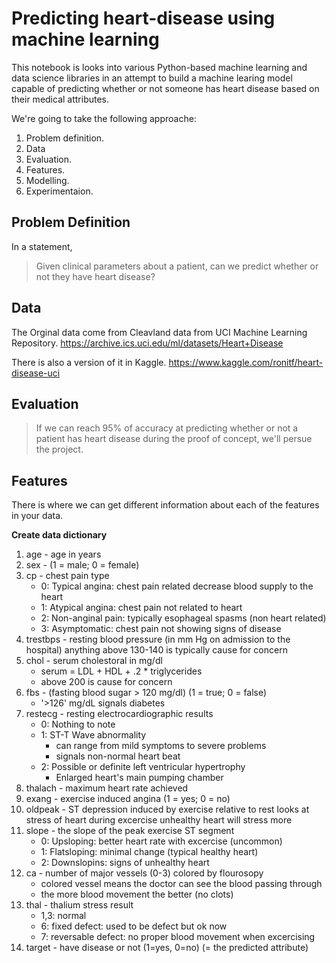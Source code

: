 # Predicting heart-disease using machine learning

This notebook is looks into various Python-based machine learning and data science libraries in an attempt to build a machine learing model capable of predicting whether or not someone has heart disease based on their medical attributes.

We're going to take the following approache:
1. Problem definition.
2. Data
3. Evaluation.
4. Features.
5. Modelling.
6. Experimentaion.

## Problem Definition

In a statement,
> Given clinical parameters about a patient, can we predict whether or not they have heart disease?

## Data

The Orginal data come from Cleavland data from UCI Machine Learning Repository. https://archive.ics.uci.edu/ml/datasets/Heart+Disease

There is also a version of it in Kaggle. https://www.kaggle.com/ronitf/heart-disease-uci

## Evaluation

> If we can reach 95% of accuracy at predicting whether or not a patient has heart disease during the proof of concept, we'll persue the project. 

## Features

There is where we can get different information about each of the features in your data.

**Create data dictionary**

1. age - age in years
2. sex - (1 = male; 0 = female)
3. cp - chest pain type
    * 0: Typical angina: chest pain related decrease blood supply to the heart
    * 1: Atypical angina: chest pain not related to heart
    * 2: Non-anginal pain: typically esophageal spasms (non heart related)
    * 3: Asymptomatic: chest pain not showing signs of disease
4. trestbps - resting blood pressure (in mm Hg on admission to the hospital) anything above 130-140 is typically cause for concern
5. chol - serum cholestoral in mg/dl
    * serum = LDL + HDL + .2 * triglycerides
    * above 200 is cause for concern
6. fbs - (fasting blood sugar > 120 mg/dl) (1 = true; 0 = false)
    * '>126' mg/dL signals diabetes
7. restecg - resting electrocardiographic results
    * 0: Nothing to note
    * 1: ST-T Wave abnormality
        * can range from mild symptoms to severe problems
        * signals non-normal heart beat
    * 2: Possible or definite left ventricular hypertrophy
        * Enlarged heart's main pumping chamber
8. thalach - maximum heart rate achieved
9. exang - exercise induced angina (1 = yes; 0 = no)
10. oldpeak - ST depression induced by exercise relative to rest looks at stress of heart during excercise unhealthy heart will stress more
11. slope - the slope of the peak exercise ST segment
    * 0: Upsloping: better heart rate with excercise (uncommon)
    * 1: Flatsloping: minimal change (typical healthy heart)
    * 2: Downslopins: signs of unhealthy heart
12. ca - number of major vessels (0-3) colored by flourosopy
    * colored vessel means the doctor can see the blood passing through
    * the more blood movement the better (no clots)
13. thal - thalium stress result
    * 1,3: normal
    * 6: fixed defect: used to be defect but ok now
    * 7: reversable defect: no proper blood movement when excercising
14. target - have disease or not (1=yes, 0=no) (= the predicted attribute)